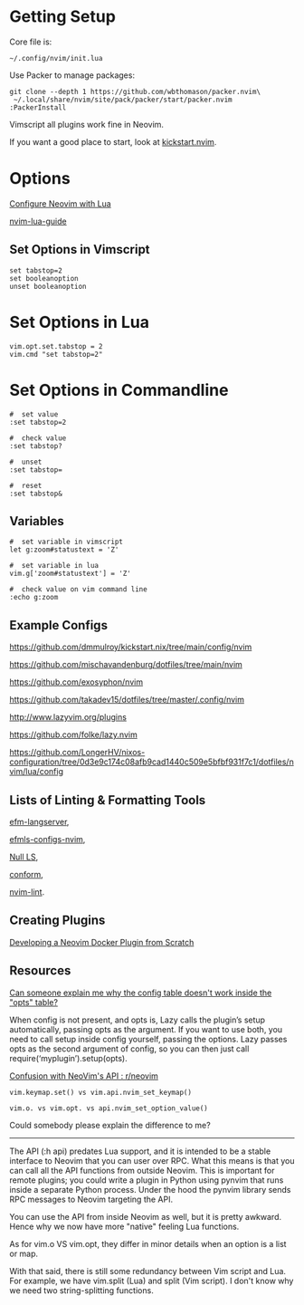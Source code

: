 # Getting Setup

Core file is:

```
~/.config/nvim/init.lua
```

Use Packer to manage packages:

```
git clone --depth 1 https://github.com/wbthomason/packer.nvim\
 ~/.local/share/nvim/site/pack/packer/start/packer.nvim
:PackerInstall
```

Vimscript all plugins work fine in Neovim.

If you want a good place to start, look at [kickstart.nvim](https://github.com/nvim-lua/kickstart.nvim).

# Options

[Configure Neovim with Lua](https://vonheikemen.github.io/devlog/tools/configuring-neovim-using-lua/)

[nvim-lua-guide](https://github.com/nanotee/nvim-lua-guide)

## Set Options in Vimscript

```
set tabstop=2
set booleanoption
unset booleanoption
```

# Set Options in Lua

```
vim.opt.set.tabstop = 2
vim.cmd "set tabstop=2"
```

# Set Options in Commandline

```
#  set value
:set tabstop=2

#  check value
:set tabstop?

#  unset
:set tabstop=

#  reset
:set tabstop&
```

## Variables

```
#  set variable in vimscript
let g:zoom#statustext = 'Z'

#  set variable in lua
vim.g['zoom#statustext'] = 'Z'

#  check value on vim command line
:echo g:zoom
```

## Example Configs

https://github.com/dmmulroy/kickstart.nix/tree/main/config/nvim

https://github.com/mischavandenburg/dotfiles/tree/main/nvim

https://github.com/exosyphon/nvim

https://github.com/takadev15/dotfiles/tree/master/.config/nvim

http://www.lazyvim.org/plugins

https://github.com/folke/lazy.nvim

https://github.com/LongerHV/nixos-configuration/tree/0d3e9c174c08afb9cad1440c509e5bfbf931f7c1/dotfiles/nvim/lua/config

## Lists of Linting & Formatting Tools

[efm-langserver](https://github.com/mattn/efm-langserver),

[efmls-configs-nvim](https://github.com/creativenull/efmls-configs-nvim/blob/main/supported-linters-and-formatters.md),

[Null LS](https://github.com/jose-elias-alvarez/null-ls.nvim/blob/main/doc/BUILTINS.md),

[conform](https://github.com/stevearc/conform.nvim#formatters),

[nvim-lint](https://github.com/mfussenegger/nvim-lint#available-linters).

## Creating Plugins

[Developing a Neovim Docker Plugin from Scratch](https://www.youtube.com/watch?v=HXABdG3xJW4)

## Resources

[Can someone explain me why the config table doesn't work inside the "opts" table?](https://www.reddit.com/r/neovim/comments/1barpx5/whichkeynvim_can_someone_explain_me_why_the/?share_id=ExbL8Hb7xuIJ0DUdEfUp_&utm_name=androidcss)

When config is not present, and opts is, Lazy calls the plugin’s setup automatically, passing opts as the argument. If you want to use both, you need to call setup inside config yourself, passing the options. Lazy passes opts as the second argument of config, so you can then just call require(‘myplugin’).setup(opts). 

[Confusion with NeoVim's API : r/neovim](https://www.reddit.com/r/neovim/comments/1b9zg0z/confusion_with_neovims_api/?share_id=9ecGfoQYp3MIA2d2rkYk1&utm_name=androidcss)

    vim.keymap.set() vs vim.api.nvim_set_keymap()

    vim.o. vs vim.opt. vs api.nvim_set_option_value()

Could somebody please explain the difference to me? 

---

The API (:h api) predates Lua support, and it is intended to be a stable interface to Neovim that you can user over RPC. What this means is that you can call all the API functions from outside Neovim. This is important for remote plugins; you could write a plugin in Python using pynvim that runs inside a separate Python process. Under the hood the pynvim library sends RPC messages to Neovim targeting the API.

You can use the API from inside Neovim as well, but it is pretty awkward. Hence why we now have more "native" feeling Lua functions.

As for vim.o VS vim.opt, they differ in minor details when an option is a list or map.

With that said, there is still some redundancy between Vim script and Lua. For example, we have vim.split (Lua) and split (Vim script). I don't know why we need two string-splitting functions.
